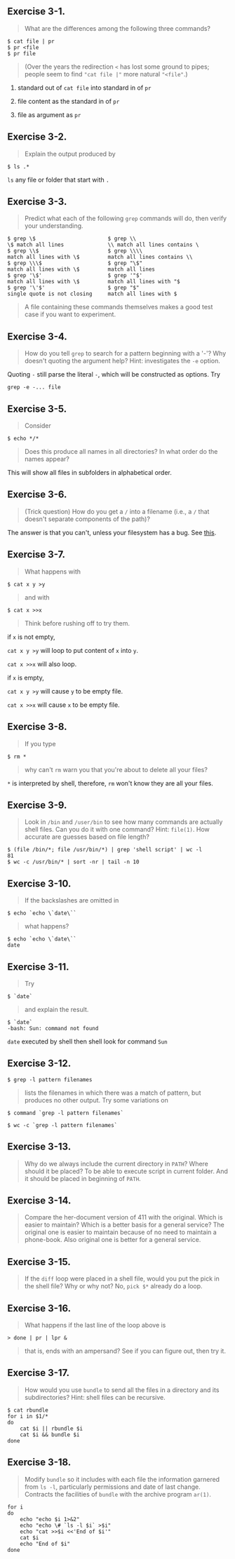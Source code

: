## Exercise 3-1.
> What are the differences among the following three commands?
```
$ cat file | pr
$ pr <file
$ pr file
```
> (Over the years the redirection `<` has lost some ground to pipes; people seem to find `"cat file |"` more natural `"<file"`.)

1. standard out of `cat file` into standard in of `pr`

2. file content as the standard in of `pr`

3. file as argument as `pr`

## Exercise 3-2.
> Explain the output produced by
```
$ ls .*
```

`ls` any file or folder that start with `.`

## Exercise 3-3.
> Predict what each of the following `grep` commands will do, then verify your understanding.
```
$ grep \$                       $ grep \\
\$ match all lines              \\ match all lines contains \
$ grep \\$                      $ grep \\\\
match all lines with \$         match all lines contains \\
$ grep \\\$                     $ grep "\$"
match all lines with \$         match all lines
$ grep '\$'                     $ grep '"$'
match all lines with \$         match all lines with "$
$ grep '\'$'                    $ grep "$"
single quote is not closing     match all lines with $
```
> A file containing these commands themselves makes a good test case if you want to experiment.

## Exercise 3-4.
> How do you tell `grep` to search for a pattern beginning with a '-'? Why doesn't quoting the argument help? Hint: investigates the `-e` option.

Quoting `-` still parse the literal `-`, which will be constructed as options. Try
```
grep -e -... file
```

## Exercise 3-5.
> Consider
```
$ echo */*
```
> Does this produce all names in all directories? In what order do the names appear?

This will show all files in subfolders in alphabetical order.

## Exercise 3-6.
> (Trick question) How do you get a `/` into a filename (i.e., a `/` that doesn't separate components of the path)?

The answer is that you can't, unless your filesystem has a bug. See [this](https://stackoverflow.com/questions/9847288/is-it-possible-to-use-in-a-filename).

## Exercise 3-7.
> What happens with
```
$ cat x y >y
```
> and with
```
$ cat x >>x
```
> Think before rushing off to try them.

if `x` is not empty,

`cat x y >y` will loop to put content of `x` into `y`.

`cat x >>x` will also loop.

if `x` is empty,

`cat x y >y` will cause `y` to be empty file.

`cat x >>x` will cause `x` to be empty file.

## Exercise 3-8.
> If you type
```
$ rm *
```
> why can't `rm` warn you that you're about to delete all your files?

`*` is interpreted by shell, therefore, `rm` won't know they are all your files.

## Exercise 3-9.
> Look in `/bin` and `/user/bin` to see how many commands are actually shell files. Can you do it with one command? Hint: `file(1)`. How accurate are guesses based on file length?
```
$ (file /bin/*; file /usr/bin/*) | grep 'shell script' | wc -l
81
$ wc -c /usr/bin/* | sort -nr | tail -n 10
```

## Exercise 3-10.
> If the backslashes are omitted in
```
$ echo `echo \`date\``
```
> what happens?
```
$ echo `echo \`date\``
date
```

## Exercise 3-11.
> Try
```
$ `date`
```
> and explain the result.
```
$ `date`
-bash: Sun: command not found
```
`date` executed by shell then shell look for command `Sun`

## Exercise 3-12.
```
$ grep -l pattern filenames
```
> lists the filenames in which there was a match of pattern, but produces no other output. Try some variations on
```
$ command `grep -l pattern filenames`
```
```
$ wc -c `grep -l pattern filenames`
```

## Exercise 3-13.
> Why do we always include the current directory in `PATH`? Where should it be placed?
To be able to execute script in current folder. And it should be placed in beginning of `PATH`.

## Exercise 3-14.
> Compare the her-document version of 411 with the original. Which is easier to maintain? Which is a better basis for a general service?
The original one is easier to maintain because of no need to maintain a phone-book. Also original one is better for a general service.

## Exercise 3-15.
> If the `diff` loop were placed in a shell file, would you put the pick in the shell file? Why or why not?
No, `pick $*` already do a loop.

## Exercise 3-16.
> What happens if the last line of the loop above is
```
> done | pr | lpr &
```
> that is, ends with an ampersand? See if you can figure out, then try it.

## Exercise 3-17.
> How would you use `bundle` to send all the files in a directory and its subdirectories? Hint: shell files can be recursive.
```
$ cat rbundle
for i in $1/*
do
	cat $i || rbundle $i
	cat $i && bundle $i
done
```

## Exercise 3-18.
> Modify `bundle` so it includes with each file the information garnered from `ls -l`, particularly permissions and date of last change. Contracts the facilities of `bundle` with the archive program `ar(1)`.
```
for i
do
    echo "echo $i 1>&2"
    echo "echo \# `ls -l $i` >$i"
    echo "cat >>$i <<'End of $i'"
    cat $i
    echo "End of $i"
done
```
